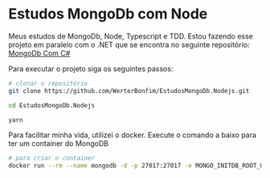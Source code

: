 # Estudos MongoDb com Node

Meus estudos de MongoDb, Node, Typescript e TDD. Estou fazendo esse projeto em paralelo com o .NET que se encontra no seguinte repositório: [MongoDb Com C#](https://github.com/WerterBonfim/Werter.EstudoMongoDb "Github")


Para executar o projeto siga os seguintes passos:

```sh
# clonar o repositório
git clone https://github.com/WerterBonfim/EstudosMongoDb.Nodejs.git

cd EstudosMongoDb.Nodejs

yarn
```

Para facilitar minha vida, utilizei o docker. Execute o comando a baixo para ter um container do MongoDB

```sh
# para criar o container
docker run --rm --name mongodb -d -p 27017:27017 -e MONGO_INITDB_ROOT_USERNAME='mongo' -e MONGO_INITDB_ROOT_PASSWORD='!123Senha' mongo
```

